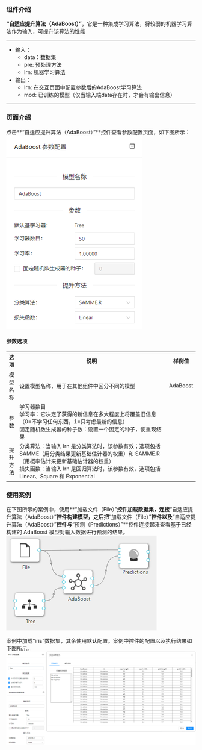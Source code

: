### 组件介绍
**“自适应提升算法（AdaBoost）”**，它是一种集成学习算法，将较弱的机器学习算法作为输入，可提升该算法的性能
<hr/>

- 输入：
  - data：数据集
  - pre: 预处理方法
  - lrn: 机器学习算法
- 输出：
  - lrn: 在交互页面中配置参数后的AdaBoost学习算法
  - mod: 已训练的模型（仅当输入端data存在时，才会有输出信息）
<hr/>


### 页面介绍
点击**“自适应提升算法（AdaBoost）”**控件查看参数配置页面，如下图所示：  
[ ![](/img/aistudio/model/adaboost/param.png) ](/img/aistudio/model/adaboost/param.png)

#### 参数选项
<table>
  <tr>
    <th>选项</th>
    <th width="650">说明</th>
    <th>样例值</th>
  </tr>
  <tr>
      <td>模型名称</td> 
      <td>
      设置模型名称，用于在其他组件中区分不同的模型
      </td> 
      <td>AdaBoost</td>
  </tr>
  <tr>
      <td>参数</td> 
      <td>
      学习器数目<br/>
      学习率：它决定了获得的新信息在多大程度上将覆盖旧信息（0=不学习任何东西，1=只考虑最新的信息）<br/>
      固定随机数生成器的种子数：设置一个固定的种子，使重现结果
      </td> 
      <td></td>
  </tr>
  <tr>
      <td>提升方法</td> 
      <td>
      分类算法：当输入 lrn 是分类算法时，该参数有效；选项包括 SAMME（用分类结果更新基础估计器的权重）和 SAMME.R（用概率估计来更新基础估计器的权重）<br/>
      损失函数：当输入 lrn 是回归算法时，该参数有效，选项包括 Linear、Square 和 Exponential
      </td> 
      <td></td>
  </tr>
</table>

### 使用案例
在下图所示的案例中，使用**“加载文件（File）”**控件加载数据集，连接**“自适应提升算法（AdaBoost）”**控件构建模型，之后把**“加载文件（File）”**控件以及**“自适应提升算法（AdaBoost）”**控件与**“预测（Predictions）”**控件连接起来查看基于已经构建的 AdaBoost 模型对输入数据进行预测的结果。  
[ ![](/img/aistudio/model/adaboost/workflow.png) ](/img/aistudio/model/adaboost/workflow.png)

案例中加载“iris”数据集，其余使用默认配置。案例中控件的配置以及执行结果如下图所示。  
[ ![](/img/aistudio/model/adaboost/workflow-result.png) ](/img/aistudio/model/adaboost/workflow-result.png)